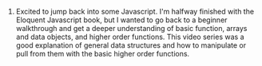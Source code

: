 1. Excited to jump back into some Javascript.  I'm halfway finished with the Eloquent Javascript book, but I wanted to go back to a beginner walkthrough and get a deeper understanding of basic function, arrays and data objects, and higher order functions.  This video series was a good explanation of general data structures and how to manipulate or pull from them with the basic higher order functions. 

